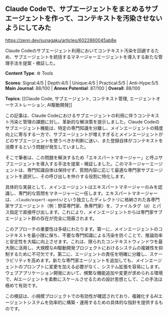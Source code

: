 ## Claude Codeで、サブエージェントをまとめるサブエージェントを作って、コンテキストを汚染させないようにしてみた

https://zenn.dev/sunagaku/articles/6022860045ab8e

Claude Codeのサブエージェント利用においてコンテキスト汚染を回避するため、サブエージェントを統括するマネージャーエージェントを導入する新たな管理手法を提案・検証した。

**Content Type**: ⚙️ Tools

**Scores**: Signal:4/5 | Depth:4/5 | Unique:4/5 | Practical:5/5 | Anti-Hype:5/5
**Main Journal**: 88/100 | **Annex Potential**: 87/100 | **Overall**: 88/100

**Topics**: [[Claude Code, サブエージェント, コンテキスト管理, エージェントオーケストレーション, AI駆動開発]]

この記事は、Claude Codeにおけるサブエージェントの利用に伴うコンテキスト汚染と管理の課題に対し、革新的な解決策を提示しました。Claude Codeのサブエージェント機能は、特定の専門知識を分離し、メインエージェントの精度向上に寄与する一方で、サブエージェントが増えすぎるとメインエージェントがどのサブエージェントを使うべきか判断に迷い、また登録自体がコンテキストを消費するという問題が発生していました。

そこで筆者は、この問題を解決するため「エキスパートマネージャー」と呼ぶサブエージェントを導入する手法を提案・検証しました。このマネージャーエージェントは、専門知識自体は保持せず、質問内容に応じて最適な専門家サブエージェントを選択し、その呼び出しを仲介する役割に特化します。

具体的な実装として、メインエージェントはエキスパートマネージャーのみを認識し、専門的な質問をマネージャーに一任します。エキスパートマネージャーは、`.claude/expert-agents/`という独立したディレクトリに格納された各専門家サブエージェント（例：野菜専門家、魚専門家）を、ファイルタグ（`@`）とパス指定で直接呼び出します。これにより、メインエージェントからは専門家サブエージェント群の存在が完全に隠蔽されます。

このアプローチの重要性は多岐にわたります。第一に、メインエージェントのコンテキストを最小限に保ち、不要な専門知識による汚染を防ぐことで、推論効率と安定性を大幅に向上させます。これは、限られたコンテキストウィンドウを最大限に活用し、大規模なAI駆動開発プロジェクトにおけるシステムの複雑性を抑制するために不可欠です。第二に、エージェントの責任を明確に分離し、スケーラビリティを高めます。新たな専門家エージェントを追加しても、メインエージェントのプロンプトに変更を加える必要がなく、システム拡張を容易にします。ウェブアプリケーション開発において、頻繁な機能追加や変更が求められる環境で、AIエージェントを柔軟にスケールさせるための設計思想として、この手法は極めて有効です。

この検証は、小規模プロジェクトでの有効性が確認されており、複雑化するAIエージェントシステムを効率的に構築・運用するための具体的な指針を提供するものです。